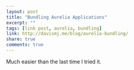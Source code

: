 ```yaml
---
layout: post
title: "Bundling Aurelia Applications"
excerpt: ""
tags: [link post, aurelia, bundling]
link: http://davismj.me/blog/aurelia-bundling/
share: true
comments: true
---
```


Much easier than the last time I tried it.